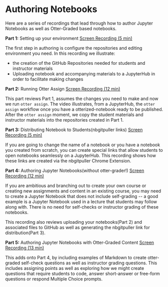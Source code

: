 # Authoring Notebooks

Here are a series of recordings that lead through how to author Jupyter Notebooks as well as Otter-Graded based notebooks. 

**Part 1:** Setting up your environment [Screen Recording (5 min)](https://drive.google.com/file/d/1JWs35cRRaGbtYlsVGFfFPxE3p26oqZna/view?usp=drive_link)

The first step in authoring is configure the repositories and editing environment you need. In this  recording we illustrate:
- the creation of the GitHub Repositories needed for students and instructor materials
- Uploading notebook and accompanying materials to a JupyterHub in order to facilitate making changes


**Part 2:** Running Otter Assign [Screen Recording (12 min)](https://drive.google.com/file/d/1yR-YF8EyOnyex7TzeB55N6Lzxijx20pT/view?usp=drive_link)

This part reviews Part 1, assumes the changes you need to make and now we run `otter assign`.
The video illustrates, from a JupyterHub, the `otter assign` workflow once you have a otterized-notebook ready to be published. After the `otter assign` moment, we copy the student materials and instructor materials into the repositories created in Part 1.

**Part 3:** Distributing Notebook to Students(nbgitpuller links) [Screen Recording (5 min)](https://drive.google.com/file/d/1ENfB2T43WZfU_OWFkbOSxpPL7uK3gFz3/view?usp=drive_link)

If you are going to change the name of a notebook or you have a notebook you created from scratch, you can create special links that allow students to open notebooks seamlessly on a JupyterHub. This recording shows how these links are created via the nbgitpuller Chrome Extension.

**Part 4:** Authoring Jupyter Notebooks(without otter-grader!) [Screen Recording (12 min)](https://drive.google.com/file/d/1HVP-PCc-pY_anBnd7kMe98eL9VZu51WD/view?usp=drive_link)

If you are ambitious and branching out to create your own course or creating new assignments and content in an existing course, you may need to create a Jupyter Notebook that does not include self-grading -- a good example is a Jupyter Notebook used in a lecture that students may follow along with. There is no need for self-checks or instructor grading of these notebooks. 

This recording also reviews uploading your notebooks(Part 2) and associated files to GitHub as well as generating the nbgitpuller link for distribution(Part 3).

**Part 5:** Authoring Jupyter Notebooks with Otter-Graded Content [Screen Recording (13 min)](https://drive.google.com/file/d/10rBSaX0V0IhEDDX-pFbBCXhv14skLKXG/view?usp=drive_link)

This adds onto Part 4, by including examples of Markdown to create otter-graded self-check questions as well as instructor grading questions. This includes assigning points as well as exploring how we might create questions that require students to code, answer short-answer or free-form questions or respond Multiple Choice prompts.